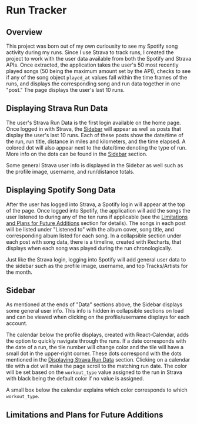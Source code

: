 # Run Tracker

## Overview

This project was born out of my own curiousity to see my Spotify song activity during my runs. Since I use Strava to track runs, I created the project to work with the user data available from both the Spotify and Strava APIs. Once extracted, the application takes the user's 50 most recently played songs (50 being the maximum amount set by the API), checks to see if any of the song object `played_at` values fall within the time frames of the runs, and displays the corresponding song and run data together in one "post." The page displays the user's last 10 runs.

## Displaying Strava Run Data

The user's Strava Run Data is the first login available on the home page. Once logged in with Strava, the [Sidebar](#sidebar) will appear as well as posts that display the user's last 10 runs. Each of these posts show the date/time of the run, run title, distance in miles and kilometers, and the time elapsed. A colored dot will also appear next to the date/time denoting the type of run. More info on the dots can be found in the [Sidebar](#sidebar) section. 

Some general Strava user info is displayed in the Sidebar as well such as the profile image, username, and run/distance totals.

## Displaying Spotify Song Data 

After the user has logged into Strava, a Spotify login will appear at the top of the page. Once logged into Spotify, the application will add the songs the user listened to during any of the ten runs if applicable (see the [Limitations and Plans for Future Additions](#limitations-and-plans-for-future-additions) section for details). The songs in each post will be listed under "Listened to" with the album cover, song title, and corresponding album listed for each song. In a collapsible section under each post with song data, there is a timeline, created with Recharts, that displays when each song was played during the run chronologically. 

Just like the Strava login, logging into Spotify will add general user data to the sidebar such as the profile image, username, and top Tracks/Artists for the month. 

## Sidebar 

As mentioned at the ends of "Data" sections above, the Sidebar displays some general user info. This info is hidden in collapsible sections on load and can be viewed when clicking on the profile/username displays for each account. 

The calendar below the profile displays, created with React-Calendar, adds the option to quickly navigate through the runs. If a date corresponds with the date of a run, the tile number will change color and the tile will have a small dot in the upper-right corner. These dots correspond with the dots mentioned in the [Displaying Strava Run Data](#displaying-strava-run-data) section. Clicking on a calendar tile with a dot will make the page scroll to the matching run date. The color will be set based on the `workout_type` value assigned to the run in Strava with black being the default color if no value is assigned. 

A small box below the calendar explains which color corresponds to which `workout_type`.

## Limitations and Plans for Future Additions